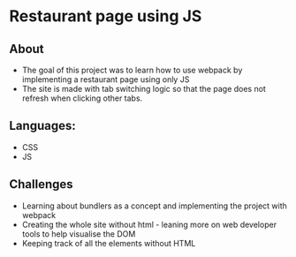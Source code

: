 <h1> Restaurant page using JS </h1>

<h2>About</h2>
<ul>
    <li>The goal of this project was to learn how to use webpack by implementing a restaurant page using only JS</li>
    <li>The site is made with tab switching logic so that the page does not refresh when clicking other tabs. </li>
</ul>
<h2>Languages:</h2>
<ul>
    <li>CSS</li>
    <li>JS</li>
</ul>
<h2>Challenges</h2>
<ul>
    <li> Learning about bundlers as a concept and implementing the project with webpack</li>
    <li> Creating the whole site without html - leaning more on web developer tools to help visualise the DOM</li>
    <li> Keeping track of all the elements without HTML</li>
</ul>
